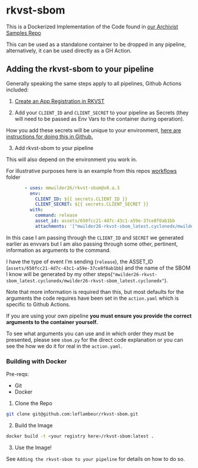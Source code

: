 # rkvst-sbom

This is a Dockerized Implementation of the Code found in [our Archivist Samples Repo](https://github.com/jitsuin-inc/archivist-samples/tree/main/archivist_samples/software_bill_of_materials)

This can be used as a standalone container to be dropped in any pipeline, alternatively, it can be used directly as a GH Action.

## Adding the rkvst-sbom to your pipeline

Generally speaking the same steps apply to all pipelines, Github Actions included:

1. [Create an App Registration in RKVST](https://docs.rkvst.com/docs/setup-and-administration/configuring-app-registrations-for-non-interactive-use/)

2. Add your `CLIENT_ID` and `CLIENT_SECRET` to your pipeline as Secrets (they will need to be passed as Env Vars to the container during operation).

How you add these secrets will be unique to your environment, [here are instructions for doing this in Github.](https://docs.github.com/en/actions/security-guides/encrypted-secrets#creating-encrypted-secrets-for-a-repository)

3. Add rkvst-sbom to your pipeline

This will also depend on the environment you work in.

For illustrative purposes here is an example from this repos [workflows]() folder

```yaml
       - uses: mmwilder26/rkvst-sbom@v0.a.3
         env:
           CLIENT_ID: ${{ secrets.CLIENT_ID }}
           CLIENT_SECRET: ${{ secrets.CLIENT_SECRET }}
         with:
           command: release
           asset_id: assets/650fcc21-4d7c-43c1-a59e-37ce8f0ab1bb
           attachments: '["mwilder26-rkvst-sbom_latest.cyclonedx/mwilder26-rkvst-sbom_latest.cyclonedx"]'
```

In this case I am passing through the `CLIENT_ID` and `SECRET` we generated earlier as envvars but I am also passing through some other, pertinent, information as arguments to the command.

I have the type of event I'm sending (`release`), the ASSET_ID (`assets/650fcc21-4d7c-43c1-a59e-37ce8f0ab1bb`) and the name of the SBOM I know will be generated by my other steps(`"mwilder26-rkvst-sbom_latest.cyclonedx/mwilder26-rkvst-sbom_latest.cyclonedx"`).

Note that more information is required than this, but most defaults for the arguments the code requires have been set in the `action.yaml` which is specific to Github Actions.

If you are using your own pipeline **you must ensure you provide the correct arguments to the container yourself.**

To see what arguments you can use and in which order they must be presented, please see `sbom.py` for the direct code explanation or you can see the how we do it for real in the `action.yaml`.

### Building with Docker

Pre-reqs:

* Git
* Docker

1. Clone the Repo

```bash
git clone git@github.com:leflambeur/rkvst-sbom.git
```

2. Build the Image

```bash
docker build -t <your registry here>/rkvst-sbom:latest .
```

3. Use the Image!

See `Adding the rkvst-sbom to your pipeline` for details on how to do so.

